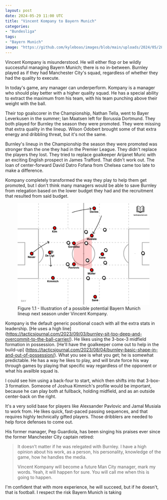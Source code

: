 ```yaml
---
layout: post
date: 2024-05-29 11:00 UTC
title: "Vincent Kompany to Bayern Munich"
categories:
- "Bundesliga"
tags:
- "Bayern Munich"
image: "https://github.com/kyleboas/images/blob/main/uploads/2024/05/28/Image-28May2024_16:25:32.png?raw=true"
---
```


Vincent Kompany is misunderstood. He will either flop or be wildly successful managing Bayern Munich; there is no in-between. Burnley played as if they had Manchester City's squad, regardless of whether they had the quality to execute.

<!---more--->

In today's game, any manager can underperform. Kompany is a manager who should play better with a higher quality squad. He has a special ability to extract the maximum from his team, with his team punching above their weight with the ball. 

Their top goalscorer in the Championship, Nathan Tella, went to Bayer Leverkusen in the summer; Ian Maatsen left for Borussia Dortmund. They both played for Burnley the season they were promoted. They were missing that extra quality in the lineup. Wilson Odobert brought some of that extra energy and dribbling threat, but it's not the same.

Burnley's lineup in the Championship the season they were promoted was stronger than the one they had in the Premier League. They didn't replace the players they lost. They tried to replace goalkeeper Arijanet Muric with an exciting English prospect in James Trafford. That didn't work out. The loan of center-forward David Datro Fofana from Chelsea came too late to make a difference.

Kompany completely transformed the way they play to help them get promoted, but I don't think many managers would be able to save Burnley from relegation based on the lower budget they had and the recruitment that resulted from said budget.

<figure>
    <img src="https://github.com/kyleboas/images/blob/main/uploads/2024/05/28/Image-28May2024_17:48:52.png?raw=true">
    <figcaption>Figure 1.1 - Illustration of a possible potential Bayern Munich lineup next season under Vincent Kompany.</figcaption>
</figure> 

Kompany is the default generic positional coach with all the extra stats in leadership. [He uses a high line] (https://tacticsjournal.com/2023/09/03/burnley-sit-too-deep-and-overcommit-to-the-ball-carrier/). He likes using the 3-box-3 midfield formation in possession. [He'll have the goalkeeper come out to help in the build-up] (https://tacticsjournal.com/2023/08/04/burnley-basic-shape-in-and-out-of-possession/). What you see is what you get; he is somewhat predictable. He has a way he likes to play, and will brute force his way through games by playing that specific way regardless of the opponent or what his availble squad is.

I could see him using a back-four to start, which then shifts into that 3-box-3 formation. Someone of Joshua Kimmich's profile would be important, because he can play both at fullback, holding midfield, and as an outside center-back on the right.

It's a very solid base for players like Alexsander Pavlovic and Jamal Musiala to work from. He likes quick, fast-paced passing sequences, and that requires highly technically gifted players. Those dribblers are needed to help force defenses to come out. 

His former manager, Pep Guardiola, has been singing his praises ever since the former Manchester City captain retired:

> It doesn’t matter if he was relegated with Burnley. I have a high opinion about his work, as a person, his personality, knowledge of the game, how he handles the media.
> 
> Vincent Kompany will become a future Man City manager, mark my words. Yeah, it will happen for sure. You will call me when this is going to happen.
> 
I'm confident that with more experience, he will succeed, but if he doesn't, that is football. I respect the risk Bayern Munich is taking
